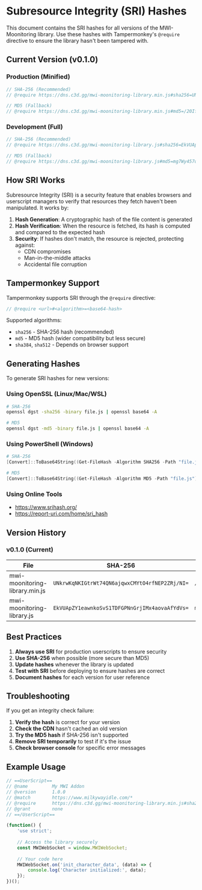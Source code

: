 # Subresource Integrity (SRI) Hashes

This document contains the SRI hashes for all versions of the MWI-Moonitoring library. Use these hashes with Tampermonkey's `@require` directive to ensure the library hasn't been tampered with.

## Current Version (v0.1.0)

### Production (Minified)
```javascript
// SHA-256 (Recommended)
// @require https://dns.c3d.gg/mwi-moonitoring-library.min.js#sha256=UNkrwKqNKIGtrWt74QN6ajqwxCMYtO4rfNEP2ZRj/NI=

// MD5 (Fallback)
// @require https://dns.c3d.gg/mwi-moonitoring-library.min.js#md5=/20IfavMcqcXcWLF0Jd78g==
```

### Development (Full)
```javascript
// SHA-256 (Recommended)
// @require https://dns.c3d.gg/mwi-moonitoring-library.js#sha256=EkVUApZY1eawnkoSvS1TDFGPNnGrjIMx4aovaAfYdVs=

// MD5 (Fallback)
// @require https://dns.c3d.gg/mwi-moonitoring-library.js#md5=mg7Wy457oqewVS4zNoLDEQ==
```

## How SRI Works

Subresource Integrity (SRI) is a security feature that enables browsers and userscript managers to verify that resources they fetch haven't been manipulated. It works by:

1. **Hash Generation**: A cryptographic hash of the file content is generated
2. **Hash Verification**: When the resource is fetched, its hash is computed and compared to the expected hash
3. **Security**: If hashes don't match, the resource is rejected, protecting against:
   - CDN compromises
   - Man-in-the-middle attacks
   - Accidental file corruption

## Tampermonkey Support

Tampermonkey supports SRI through the `@require` directive:

```javascript
// @require <url>#<algorithm>=<base64-hash>
```

Supported algorithms:
- `sha256` - SHA-256 hash (recommended)
- `md5` - MD5 hash (wider compatibility but less secure)
- `sha384`, `sha512` - Depends on browser support

## Generating Hashes

To generate SRI hashes for new versions:

### Using OpenSSL (Linux/Mac/WSL)
```bash
# SHA-256
openssl dgst -sha256 -binary file.js | openssl base64 -A

# MD5
openssl dgst -md5 -binary file.js | openssl base64 -A
```

### Using PowerShell (Windows)
```powershell
# SHA-256
[Convert]::ToBase64String((Get-FileHash -Algorithm SHA256 -Path "file.js").Hash)

# MD5
[Convert]::ToBase64String((Get-FileHash -Algorithm MD5 -Path "file.js").Hash)
```

### Using Online Tools
- https://www.srihash.org/
- https://report-uri.com/home/sri_hash

## Version History

### v0.1.0 (Current)
| File | SHA-256 | MD5 |
|------|---------|-----|
| mwi-moonitoring-library.min.js | `UNkrwKqNKIGtrWt74QN6ajqwxCMYtO4rfNEP2ZRj/NI=` | `/20IfavMcqcXcWLF0Jd78g==` |
| mwi-moonitoring-library.js | `EkVUApZY1eawnkoSvS1TDFGPNnGrjIMx4aovaAfYdVs=` | `mg7Wy457oqewVS4zNoLDEQ==` |

## Best Practices

1. **Always use SRI** for production userscripts to ensure security
2. **Use SHA-256** when possible (more secure than MD5)
3. **Update hashes** whenever the library is updated
4. **Test with SRI** before deploying to ensure hashes are correct
5. **Document hashes** for each version for user reference

## Troubleshooting

If you get an integrity check failure:

1. **Verify the hash** is correct for your version
2. **Check the CDN** hasn't cached an old version
3. **Try the MD5 hash** if SHA-256 isn't supported
4. **Remove SRI temporarily** to test if it's the issue
5. **Check browser console** for specific error messages

## Example Usage

```javascript
// ==UserScript==
// @name         My MWI Addon
// @version      1.0.0
// @match        https://www.milkywayidle.com/*
// @require      https://dns.c3d.gg/mwi-moonitoring-library.min.js#sha256=UNkrwKqNKIGtrWt74QN6ajqwxCMYtO4rfNEP2ZRj/NI=
// @grant        none
// ==/UserScript==

(function() {
    'use strict';
    
    // Access the library securely
    const MWIWebSocket = window.MWIWebSocket;
    
    // Your code here
    MWIWebSocket.on('init_character_data', (data) => {
        console.log('Character initialized:', data);
    });
})();
```